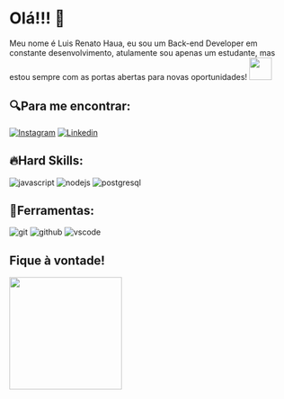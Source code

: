 # Olá!!! 🌟


Meu nome é Luis Renato Haua, eu sou um Back-end Developer em constante desenvolvimento, atulamente sou apenas um estudante, mas estou sempre com as portas abertas para novas oportunidades! <img src = "https://media.tenor.com/L4TD4MWFy40AAAAj/kirby.gif" width="40px"/>

## 🔍Para me encontrar:
[![Instagram](https://img.shields.io/badge/Instagram-E4405F?style=for-the-badge&logo=instagram&logoColor=white)](https://www.instagram.com/luisin.haua/)
[![Linkedin](https://img.shields.io/badge/LinkedIn-0077B5?style=for-the-badge&logo=linkedin&logoColor=white)](https://www.linkedin.com/in/luis-renato-haua-885b62234/)

## 🔥Hard Skills:
![javascript](https://img.shields.io/badge/JavaScript-323330?style=for-the-badge&logo=javascript&logoColor=F7DF1E)
![nodejs](https://img.shields.io/badge/Node%20js-339933?style=for-the-badge&logo=nodedotjs&logoColor=white)
![postgresql](https://img.shields.io/badge/PostgreSQL-316192?style=for-the-badge&logo=postgresql&logoColor=white)
## 🔧Ferramentas:
![git](https://img.shields.io/badge/GIT-E44C30?style=for-the-badge&logo=git&logoColor=white)
![github](https://img.shields.io/badge/GitHub-100000?style=for-the-badge&logo=github&logoColor=white)
![vscode](https://img.shields.io/badge/VSCode-0078D4?style=for-the-badge&logo=visual%20studio%20code&logoColor=white)

## Fique à vontade!
<img src = "https://media.tenor.com/SRDuFks8igEAAAAi/kirby.gif" width="200px"/>


